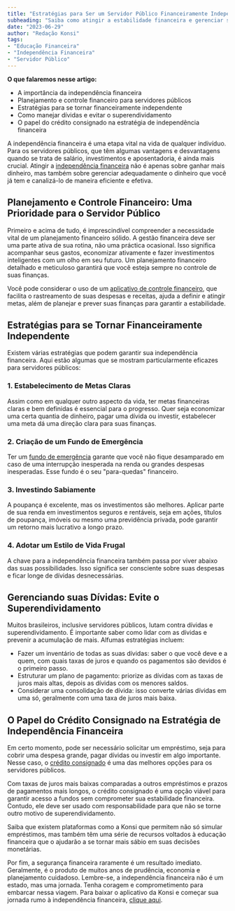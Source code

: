 ```yaml
---
title: "Estratégias para Ser um Servidor Público Financeiramente Independente"
subheading: "Saiba como atingir a estabilidade financeira e gerenciar suas dívidas com maneiras inteligentes"
date: "2023-06-29"
author: "Redação Konsi"
tags:
- "Educação Financeira"
- "Independência Financeira"
- "Servidor Público"
---
```


**O que falaremos nesse artigo:**

- A importância da independência financeira
- Planejamento e controle financeiro para servidores públicos
- Estratégias para se tornar financeiramente independente
- Como manejar dívidas e evitar o superendividamento
- O papel do crédito consignado na estratégia de independência financeira

A independência financeira é uma etapa vital na vida de qualquer indivíduo. Para os servidores públicos, que têm algumas vantagens e desvantagens quando se trata de salário, investimentos e aposentadoria, é ainda mais crucial. Atingir a [independência financeira](https://konsi.com.br/postagens/como-conquistar-a-independncia-financeira-um-guia-para-servidores-pblicos) não é apenas sobre ganhar mais dinheiro, mas também sobre gerenciar adequadamente o dinheiro que você já tem e canalizá-lo de maneira eficiente e efetiva.

## Planejamento e Controle Financeiro: Uma Prioridade para o Servidor Público

Primeiro e acima de tudo, é imprescindível compreender a necessidade vital de um planejamento financeiro sólido. A gestão financeira deve ser uma parte ativa de sua rotina, não uma práctica ocasional. Isso significa acompanhar seus gastos, economizar ativamente e fazer investimentos inteligentes com um olho em seu futuro. Um planejamento financeiro detalhado e meticuloso garantirá que você esteja sempre no controle de suas finanças.

Você pode considerar o uso de um [aplicativo de controle financeiro](https://konsi.com.br/postagens/aplicativo-de-controle-financeiro-confira-otimas-opcoes), que facilita o rastreamento de suas despesas e receitas, ajuda a definir e atingir metas, além de planejar e prever suas finanças para garantir a estabilidade.

## Estratégias para se Tornar Financeiramente Independente

Existem várias estratégias que podem garantir sua independência financeira. Aqui estão algumas que se mostram particularmente eficazes para servidores públicos:

### 1. Estabelecimento de Metas Claras
Assim como em qualquer outro aspecto da vida, ter metas financeiras claras e bem definidas é essencial para o progresso. Quer seja economizar uma certa quantia de dinheiro, pagar uma dívida ou investir, estabelecer uma meta dá uma direção clara para suas finanças.

### 2. Criação de um Fundo de Emergência
Ter um [fundo de emergência](https://konsi.com.br/postagens/a-importncia-da-reserva-de-emergncia-e-como-constru-la-com-inteligncia-financeira) garante que você não fique desamparado em caso de uma interrupção inesperada na renda ou grandes despesas inesperadas. Esse fundo é o seu "para-quedas" financeiro.

### 3. Investindo Sabiamente
A poupança é excelente, mas os investimentos são melhores. Aplicar parte de sua renda em investimentos seguros e rentáveis, seja em ações, títulos de poupança, imóveis ou mesmo uma previdência privada, pode garantir um retorno mais lucrativo a longo prazo.

### 4. Adotar um Estilo de Vida Frugal
A chave para a independência financeira também passa por viver abaixo das suas possibilidades. Isso significa ser consciente sobre suas despesas e ficar longe de dívidas desnecessárias.

## Gerenciando suas Dívidas: Evite o Superendividamento

Muitos brasileiros, inclusive servidores públicos, lutam contra dívidas e superendividamento. É importante saber como lidar com as dívidas e prevenir a acumulação de mais. Alfumas estratégias incluem:

- Fazer um inventário de todas as suas dívidas: saber o que você deve e a quem, com quais taxas de juros e quando os pagamentos são devidos é o primeiro passo.
- Estruturar um plano de pagamento: priorize as dívidas com as taxas de juros mais altas, depois as dívidas com os menores saldos.
- Considerar uma consolidação de dívida: isso converte várias dívidas em uma só, geralmente com uma taxa de juros mais baixa.

## O Papel do Crédito Consignado na Estratégia de Independência Financeira

Em certo momento, pode ser necessário solicitar um empréstimo, seja para cobrir uma despesa grande, pagar dívidas ou investir em algo importante. Nesse caso, o [crédito consignado](https://konsi.com.br/postagens/o-guia-definitivo-sobre-crdito-consignado-para-servidor-pblico-novato) é uma das melhores opções para os servidores públicos.

Com taxas de juros mais baixas comparadas a outros empréstimos e prazos de pagamentos mais longos, o crédito consignado é uma opção viável para garantir acesso a fundos sem comprometer sua estabilidade financeira. Contudo, ele deve ser usado com responsabilidade para que não se torne outro motivo de superendividamento.

Saiba que existem plataformas como a Konsi que permitem não só simular empréstimos, mas também têm uma série de recursos voltados à educação financeira que o ajudarão a se tornar mais sábio em suas decisões monetárias.

Por fim, a segurança financeira raramente é um resultado imediato. Geralmente, é o produto de muitos anos de prudência, economia e planejamento cuidadoso. Lembre-se, a independência financeira não é um estado, mas uma jornada. Tenha coragem e comprometimento para embarcar nessa viagem. Para baixar o aplicativo da Konsi e começar sua jornada rumo à independência financeira, [clique aqui](https://konsi.com.br/aplicativo_konsi).

